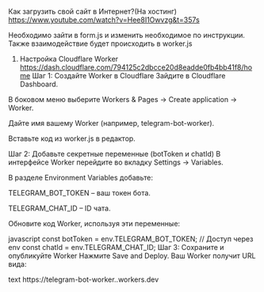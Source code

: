 Как загрузить свой сайт в Интернет?(На хостинг)
https://www.youtube.com/watch?v=Hee8I1Owvzg&t=357s



Необходимо зайти в form.js и изменить необходимое по инструкции. Также взаимодействие будет происходить в worker.js

1. Настройка Cloudflare Worker
https://dash.cloudflare.com/794125c2dbcce20d8eadde0fb4bb41f8/home
Шаг 1: Создайте Worker в Cloudflare
Зайдите в Cloudflare Dashboard.

В боковом меню выберите Workers & Pages → Create application → Worker.

Дайте имя вашему Worker (например, telegram-bot-worker).

Вставьте код из worker.js в редактор.

Шаг 2: Добавьте секретные переменные (botToken и chatId)
В интерфейсе Worker перейдите во вкладку Settings → Variables.

В разделе Environment Variables добавьте:

TELEGRAM_BOT_TOKEN – ваш токен бота.

TELEGRAM_CHAT_ID – ID чата.

Обновите код Worker, используя эти переменные:

javascript
const botToken = env.TELEGRAM_BOT_TOKEN; // Доступ через env
const chatId = env.TELEGRAM_CHAT_ID;
Шаг 3: Сохраните и опубликуйте Worker
Нажмите Save and Deploy. Ваш Worker получит URL вида:

text
https://telegram-bot-worker.<your-username>.workers.dev